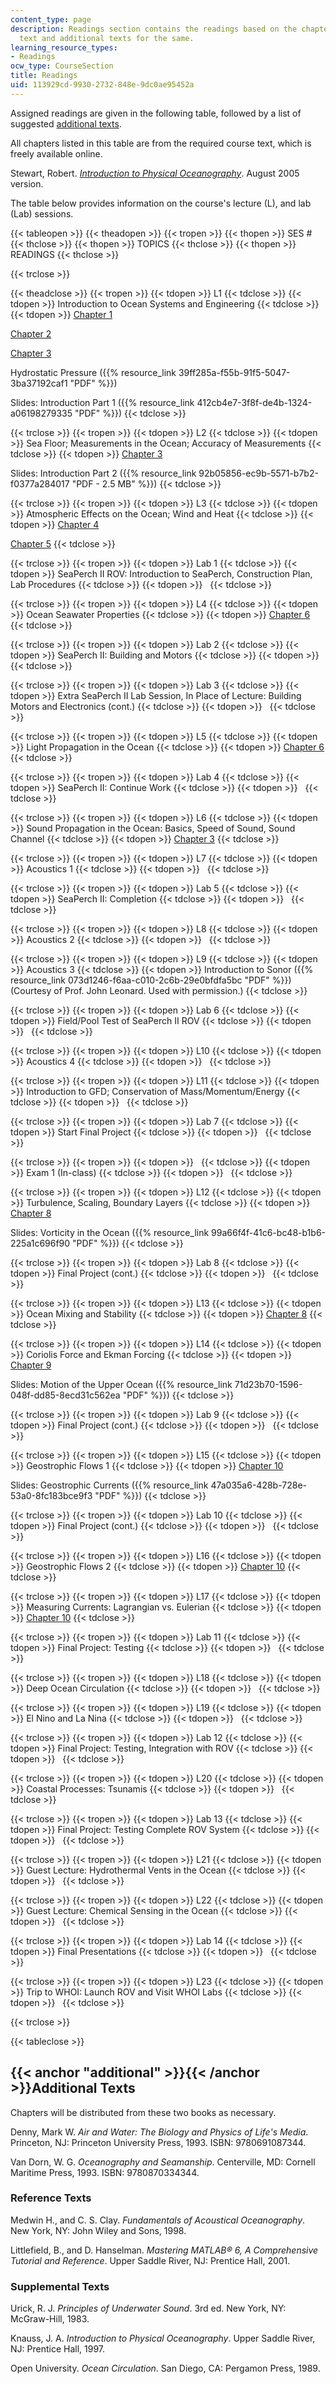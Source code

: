 ```yaml
---
content_type: page
description: Readings section contains the readings based on the chapters of the required
  text and additional texts for the same.
learning_resource_types:
- Readings
ocw_type: CourseSection
title: Readings
uid: 113929cd-9930-2732-848e-9dc0ae95452a
---
```


Assigned readings are given in the following table, followed by a list of suggested [additional texts](#additional).

All chapters listed in this table are from the required course text, which is freely available online.

Stewart, Robert. [_Introduction to Physical Oceanography_](https://sites.google.com/tamu.edu/ocean-world/resources). August 2005 version.

The table below provides information on the course's lecture (L), and lab (Lab) sessions.

{{< tableopen >}}
{{< theadopen >}}
{{< tropen >}}
{{< thopen >}}
SES #
{{< thclose >}}
{{< thopen >}}
TOPICS
{{< thclose >}}
{{< thopen >}}
READINGS
{{< thclose >}}

{{< trclose >}}

{{< theadclose >}}
{{< tropen >}}
{{< tdopen >}}
L1
{{< tdclose >}}
{{< tdopen >}}
Introduction to Ocean Systems and Engineering
{{< tdclose >}}
{{< tdopen >}}
[Chapter 1](https://sites.google.com/tamu.edu/ocean-world/resources)  
  
[Chapter 2](https://sites.google.com/tamu.edu/ocean-world/resources)  
  
[Chapter 3](https://sites.google.com/tamu.edu/ocean-world/resources)  
  
Hydrostatic Pressure ({{% resource_link 39ff285a-f55b-91f5-5047-3ba37192caf1 "PDF" %}})  
  
Slides: Introduction Part 1 ({{% resource_link 412cb4e7-3f8f-de4b-1324-a06198279335 "PDF" %}})
{{< tdclose >}}

{{< trclose >}}
{{< tropen >}}
{{< tdopen >}}
L2
{{< tdclose >}}
{{< tdopen >}}
Sea Floor; Measurements in the Ocean; Accuracy of Measurements
{{< tdclose >}}
{{< tdopen >}}
[Chapter 3](https://sites.google.com/tamu.edu/ocean-world/resources)  
  
Slides: Introduction Part 2 ({{% resource_link 92b05856-ec9b-5571-b7b2-f0377a284017 "PDF - 2.5 MB" %}})
{{< tdclose >}}

{{< trclose >}}
{{< tropen >}}
{{< tdopen >}}
L3
{{< tdclose >}}
{{< tdopen >}}
Atmospheric Effects on the Ocean; Wind and Heat
{{< tdclose >}}
{{< tdopen >}}
[Chapter 4](https://sites.google.com/tamu.edu/ocean-world/resources)  
  
[Chapter 5](https://sites.google.com/tamu.edu/ocean-world/resources)
{{< tdclose >}}

{{< trclose >}}
{{< tropen >}}
{{< tdopen >}}
Lab 1
{{< tdclose >}}
{{< tdopen >}}
SeaPerch II ROV: Introduction to SeaPerch, Construction Plan, Lab Procedures
{{< tdclose >}}
{{< tdopen >}}
 
{{< tdclose >}}

{{< trclose >}}
{{< tropen >}}
{{< tdopen >}}
L4
{{< tdclose >}}
{{< tdopen >}}
Ocean Seawater Properties
{{< tdclose >}}
{{< tdopen >}}
[Chapter 6](https://sites.google.com/tamu.edu/ocean-world/resources)
{{< tdclose >}}

{{< trclose >}}
{{< tropen >}}
{{< tdopen >}}
Lab 2
{{< tdclose >}}
{{< tdopen >}}
SeaPerch II: Building and Motors
{{< tdclose >}}
{{< tdopen >}}
 
{{< tdclose >}}

{{< trclose >}}
{{< tropen >}}
{{< tdopen >}}
Lab 3
{{< tdclose >}}
{{< tdopen >}}
Extra SeaPerch II Lab Session, In Place of Lecture: Building Motors and Electronics (cont.)
{{< tdclose >}}
{{< tdopen >}}
 
{{< tdclose >}}

{{< trclose >}}
{{< tropen >}}
{{< tdopen >}}
L5
{{< tdclose >}}
{{< tdopen >}}
Light Propagation in the Ocean
{{< tdclose >}}
{{< tdopen >}}
[Chapter 6](https://sites.google.com/tamu.edu/ocean-world/resources)
{{< tdclose >}}

{{< trclose >}}
{{< tropen >}}
{{< tdopen >}}
Lab 4
{{< tdclose >}}
{{< tdopen >}}
SeaPerch II: Continue Work
{{< tdclose >}}
{{< tdopen >}}
 
{{< tdclose >}}

{{< trclose >}}
{{< tropen >}}
{{< tdopen >}}
L6
{{< tdclose >}}
{{< tdopen >}}
Sound Propagation in the Ocean: Basics, Speed of Sound, Sound Channel
{{< tdclose >}}
{{< tdopen >}}
[Chapter 3](https://sites.google.com/tamu.edu/ocean-world/resources)
{{< tdclose >}}

{{< trclose >}}
{{< tropen >}}
{{< tdopen >}}
L7
{{< tdclose >}}
{{< tdopen >}}
Acoustics 1
{{< tdclose >}}
{{< tdopen >}}
 
{{< tdclose >}}

{{< trclose >}}
{{< tropen >}}
{{< tdopen >}}
Lab 5
{{< tdclose >}}
{{< tdopen >}}
SeaPerch II: Completion
{{< tdclose >}}
{{< tdopen >}}
 
{{< tdclose >}}

{{< trclose >}}
{{< tropen >}}
{{< tdopen >}}
L8
{{< tdclose >}}
{{< tdopen >}}
Acoustics 2
{{< tdclose >}}
{{< tdopen >}}
 
{{< tdclose >}}

{{< trclose >}}
{{< tropen >}}
{{< tdopen >}}
L9
{{< tdclose >}}
{{< tdopen >}}
Acoustics 3
{{< tdclose >}}
{{< tdopen >}}
Introduction to Sonor ({{% resource_link 073d1246-f6aa-c010-2c6b-29e0bfdfa5bc "PDF" %}}) (Courtesy of Prof. John Leonard. Used with permission.)
{{< tdclose >}}

{{< trclose >}}
{{< tropen >}}
{{< tdopen >}}
Lab 6
{{< tdclose >}}
{{< tdopen >}}
Field/Pool Test of SeaPerch II ROV
{{< tdclose >}}
{{< tdopen >}}
 
{{< tdclose >}}

{{< trclose >}}
{{< tropen >}}
{{< tdopen >}}
L10
{{< tdclose >}}
{{< tdopen >}}
Acoustics 4
{{< tdclose >}}
{{< tdopen >}}
 
{{< tdclose >}}

{{< trclose >}}
{{< tropen >}}
{{< tdopen >}}
L11
{{< tdclose >}}
{{< tdopen >}}
Introduction to GFD; Conservation of Mass/Momentum/Energy
{{< tdclose >}}
{{< tdopen >}}
 
{{< tdclose >}}

{{< trclose >}}
{{< tropen >}}
{{< tdopen >}}
Lab 7
{{< tdclose >}}
{{< tdopen >}}
Start Final Project
{{< tdclose >}}
{{< tdopen >}}
 
{{< tdclose >}}

{{< trclose >}}
{{< tropen >}}
{{< tdopen >}}
 
{{< tdclose >}}
{{< tdopen >}}
Exam 1 (In-class)
{{< tdclose >}}
{{< tdopen >}}
 
{{< tdclose >}}

{{< trclose >}}
{{< tropen >}}
{{< tdopen >}}
L12
{{< tdclose >}}
{{< tdopen >}}
Turbulence, Scaling, Boundary Layers
{{< tdclose >}}
{{< tdopen >}}
[Chapter 8](https://sites.google.com/tamu.edu/ocean-world/resources)  
  
Slides: Vorticity in the Ocean ({{% resource_link 99a66f4f-41c6-bc48-b1b6-225a1c696f90 "PDF" %}})
{{< tdclose >}}

{{< trclose >}}
{{< tropen >}}
{{< tdopen >}}
Lab 8
{{< tdclose >}}
{{< tdopen >}}
Final Project (cont.)
{{< tdclose >}}
{{< tdopen >}}
 
{{< tdclose >}}

{{< trclose >}}
{{< tropen >}}
{{< tdopen >}}
L13
{{< tdclose >}}
{{< tdopen >}}
Ocean Mixing and Stability
{{< tdclose >}}
{{< tdopen >}}
[Chapter 8](https://sites.google.com/tamu.edu/ocean-world/resources)
{{< tdclose >}}

{{< trclose >}}
{{< tropen >}}
{{< tdopen >}}
L14
{{< tdclose >}}
{{< tdopen >}}
Coriolis Force and Ekman Forcing
{{< tdclose >}}
{{< tdopen >}}
[Chapter 9](https://sites.google.com/tamu.edu/ocean-world/resources)  
  
Slides: Motion of the Upper Ocean ({{% resource_link 71d23b70-1596-048f-dd85-8ecd31c562ea "PDF" %}})
{{< tdclose >}}

{{< trclose >}}
{{< tropen >}}
{{< tdopen >}}
Lab 9
{{< tdclose >}}
{{< tdopen >}}
Final Project (cont.)
{{< tdclose >}}
{{< tdopen >}}
 
{{< tdclose >}}

{{< trclose >}}
{{< tropen >}}
{{< tdopen >}}
L15
{{< tdclose >}}
{{< tdopen >}}
Geostrophic Flows 1
{{< tdclose >}}
{{< tdopen >}}
[Chapter 10](https://sites.google.com/tamu.edu/ocean-world/resources)  
  
Slides: Geostrophic Currents ({{% resource_link 47a035a6-428b-728e-53a0-8fc183bce9f3 "PDF" %}})
{{< tdclose >}}

{{< trclose >}}
{{< tropen >}}
{{< tdopen >}}
Lab 10
{{< tdclose >}}
{{< tdopen >}}
Final Project (cont.)
{{< tdclose >}}
{{< tdopen >}}
 
{{< tdclose >}}

{{< trclose >}}
{{< tropen >}}
{{< tdopen >}}
L16
{{< tdclose >}}
{{< tdopen >}}
Geostrophic Flows 2
{{< tdclose >}}
{{< tdopen >}}
[Chapter 10](https://sites.google.com/tamu.edu/ocean-world/resources)
{{< tdclose >}}

{{< trclose >}}
{{< tropen >}}
{{< tdopen >}}
L17
{{< tdclose >}}
{{< tdopen >}}
Measuring Currents: Lagrangian vs. Eulerian
{{< tdclose >}}
{{< tdopen >}}
[Chapter 10](https://sites.google.com/tamu.edu/ocean-world/resources)
{{< tdclose >}}

{{< trclose >}}
{{< tropen >}}
{{< tdopen >}}
Lab 11
{{< tdclose >}}
{{< tdopen >}}
Final Project: Testing
{{< tdclose >}}
{{< tdopen >}}
 
{{< tdclose >}}

{{< trclose >}}
{{< tropen >}}
{{< tdopen >}}
L18
{{< tdclose >}}
{{< tdopen >}}
Deep Ocean Circulation
{{< tdclose >}}
{{< tdopen >}}
 
{{< tdclose >}}

{{< trclose >}}
{{< tropen >}}
{{< tdopen >}}
L19
{{< tdclose >}}
{{< tdopen >}}
El Nino and La Nina
{{< tdclose >}}
{{< tdopen >}}
 
{{< tdclose >}}

{{< trclose >}}
{{< tropen >}}
{{< tdopen >}}
Lab 12
{{< tdclose >}}
{{< tdopen >}}
Final Project: Testing, Integration with ROV
{{< tdclose >}}
{{< tdopen >}}
 
{{< tdclose >}}

{{< trclose >}}
{{< tropen >}}
{{< tdopen >}}
L20
{{< tdclose >}}
{{< tdopen >}}
Coastal Processes: Tsunamis
{{< tdclose >}}
{{< tdopen >}}
 
{{< tdclose >}}

{{< trclose >}}
{{< tropen >}}
{{< tdopen >}}
Lab 13
{{< tdclose >}}
{{< tdopen >}}
Final Project: Testing Complete ROV System
{{< tdclose >}}
{{< tdopen >}}
 
{{< tdclose >}}

{{< trclose >}}
{{< tropen >}}
{{< tdopen >}}
L21
{{< tdclose >}}
{{< tdopen >}}
Guest Lecture: Hydrothermal Vents in the Ocean
{{< tdclose >}}
{{< tdopen >}}
 
{{< tdclose >}}

{{< trclose >}}
{{< tropen >}}
{{< tdopen >}}
L22
{{< tdclose >}}
{{< tdopen >}}
Guest Lecture: Chemical Sensing in the Ocean
{{< tdclose >}}
{{< tdopen >}}
 
{{< tdclose >}}

{{< trclose >}}
{{< tropen >}}
{{< tdopen >}}
Lab 14
{{< tdclose >}}
{{< tdopen >}}
Final Presentations
{{< tdclose >}}
{{< tdopen >}}
 
{{< tdclose >}}

{{< trclose >}}
{{< tropen >}}
{{< tdopen >}}
L23
{{< tdclose >}}
{{< tdopen >}}
Trip to WHOI: Launch ROV and Visit WHOI Labs
{{< tdclose >}}
{{< tdopen >}}
 
{{< tdclose >}}

{{< trclose >}}

{{< tableclose >}}

{{< anchor "additional" >}}{{< /anchor >}}Additional Texts
----------------------------------------------------------

Chapters will be distributed from these two books as necessary.

Denny, Mark W. _Air and Water: The Biology and Physics of Life's Media_. Princeton, NJ: Princeton University Press, 1993. ISBN: 9780691087344.

Van Dorn, W. G. _Oceanography and Seamanship_. Centerville, MD: Cornell Maritime Press, 1993. ISBN: 9780870334344.

### Reference Texts

Medwin H., and C. S. Clay. _Fundamentals of Acoustical Oceanography_. New York, NY: John Wiley and Sons, 1998.

Littlefield, B., and D. Hanselman. _Mastering MATLAB® 6, A Comprehensive Tutorial and Reference_. Upper Saddle River, NJ: Prentice Hall, 2001.

### Supplemental Texts

Urick, R. J. _Principles of Underwater Sound_. 3rd ed. New York, NY: McGraw-Hill, 1983.

Knauss, J. A. _Introduction to Physical Oceanography_. Upper Saddle River, NJ: Prentice Hall, 1997.

Open University. _Ocean Circulation_. San Diego, CA: Pergamon Press, 1989.